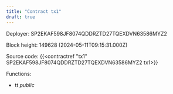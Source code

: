 ```yaml
---
title: "Contract tx1"
draft: true
---
```

Deployer: SP2EKAF598JF8074QDDRZTD27TQEXDVN63586MYZ2


 



Block height: 149628 (2024-05-11T09:15:31.000Z)

Source code: {{<contractref "tx1" SP2EKAF598JF8074QDDRZTD27TQEXDVN63586MYZ2 tx1>}}

Functions:

* tt _public_
